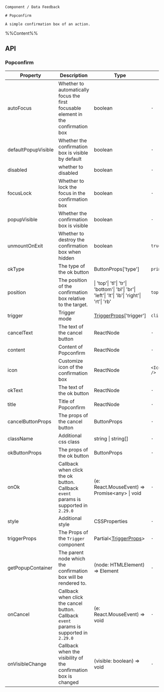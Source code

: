 `````
Component / Data Feedback

# Popconfirm

A simple confirmation box of an action.
`````

%%Content%%

## API

### Popconfirm

|Property|Description|Type|DefaultValue|Version|
|---|---|---|---|---|
|autoFocus|Whether to automatically focus the first focusable element in the confirmation box|boolean |`-`|-|
|defaultPopupVisible|Whether the confirmation box is visible by default|boolean |`-`|-|
|disabled|whether to disabled|boolean |`-`|2.11.0|
|focusLock|Whether to lock the focus in the confirmation box|boolean |`-`|-|
|popupVisible|Whether the confirmation box is visible|boolean |`-`|-|
|unmountOnExit|Whether to destroy the confirmation box when hidden|boolean |`true`|-|
|okType|The type of the ok button|ButtonProps['type'] |`primary`|-|
|position|The position of the confirmation box relative to the target.|\| 'top'\| 'tl'\| 'tr'\| 'bottom'\| 'bl'\| 'br'\| 'left'\| 'lt'\| 'lb'\| 'right'\| 'rt'\| 'rb' |`top`|-|
|trigger|Trigger mode|[TriggerProps](trigger#trigger)['trigger'] |`click`|-|
|cancelText|The text of the cancel button|ReactNode |`-`|-|
|content|Content of Popconfirm|ReactNode |`-`|2.44.0|
|icon|Customize icon of the confirmation box|ReactNode |`<IconExclamationCircleFill />`|-|
|okText|The text of the ok button|ReactNode |`-`|-|
|title|Title of Popconfirm|ReactNode |`-`|-|
|cancelButtonProps|The props of the cancel button|ButtonProps |`-`|-|
|className|Additional css class|string \| string[] |`-`|-|
|okButtonProps|The props of the ok button|ButtonProps |`-`|-|
|onOk|Callback when click the ok button. Callback `event` params is supported in `2.29.0`|(e: React.MouseEvent) =&gt; Promise&lt;any&gt; \| void |`-`|-|
|style|Additional style|CSSProperties |`-`|-|
|triggerProps|The Props of the `Trigger` component|Partial&lt;[TriggerProps](trigger#trigger)&gt; |`-`|-|
|getPopupContainer|The parent node which the confirmation box will be rendered to.|(node: HTMLElement) => Element |`-`|-|
|onCancel|Callback when click the cancel button. Callback `event` params is supported in `2.29.0`|(e: React.MouseEvent) => void |`-`|-|
|onVisibleChange|Callback when the visibility of the confirmation box is changed|(visible: boolean) => void |`-`|-|

